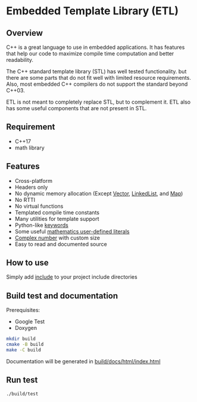 # Embedded Template Library (ETL)

## Overview
C++ is a great language to use in embedded applications. 
It has features that help our code to maximize compile
time computation and better readability.

The C++ standard template library (STL) has well tested 
functionality. but there are some parts that do not fit 
well with limited resource requirements. Also, most 
embedded C++ compilers do not support the standard beyond 
C++03. 

ETL is not meant to completely replace STL, but to complement
it. ETL also has some useful components that are not present
in STL.

## Requirement
* C++17
* math library 

## Features
* Cross-platform
* Headers only
* No dynamic memory allocation (Except [Vector](include/etl/vector.h),
[LinkedList](include/etl/linked_list.h), and [Map](include/etl/map.h))
* No RTTI
* No virtual functions
* Templated compile time constants
* Many utilities for template support
* Python-like [keywords](include/etl/python_keywords.h)
* Some useful [mathematics user-defined literals](include/etl/math.h)
* [Complex number](include/etl/complex.h) with custom size
* Easy to read and documented source

## How to use
Simply add [include](include) to your project include directories

## Build test and documentation
Prerequisites:
* Google Test
* Doxygen

```bash
mkdir build
cmake -B build
make -C build
```
Documentation will be generated in 
[build/docs/html/index.html](build/docs/html/index.html)

## Run test
```bash
./build/test
```
